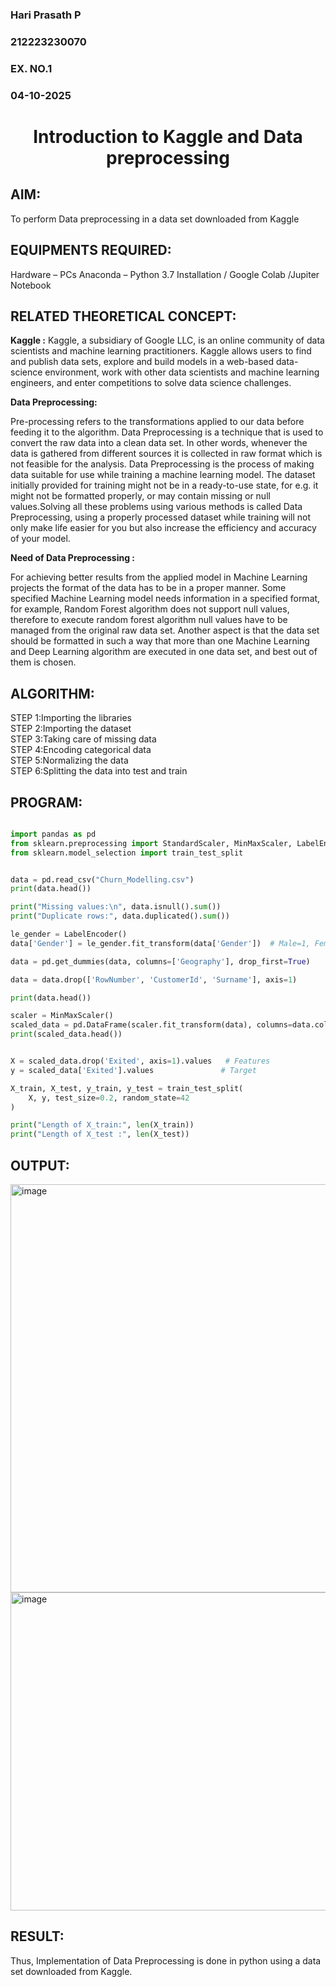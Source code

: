 <H3>Hari Prasath P</H3>
<H3>212223230070</H3>
<H3>EX. NO.1</H3>
<H3>04-10-2025</H3>
<H1 ALIGN =CENTER> Introduction to Kaggle and Data preprocessing</H1>

## AIM:

To perform Data preprocessing in a data set downloaded from Kaggle

## EQUIPMENTS REQUIRED:
Hardware – PCs
Anaconda – Python 3.7 Installation / Google Colab /Jupiter Notebook

## RELATED THEORETICAL CONCEPT:

**Kaggle :**
Kaggle, a subsidiary of Google LLC, is an online community of data scientists and machine learning practitioners. Kaggle allows users to find and publish data sets, explore and build models in a web-based data-science environment, work with other data scientists and machine learning engineers, and enter competitions to solve data science challenges.

**Data Preprocessing:**

Pre-processing refers to the transformations applied to our data before feeding it to the algorithm. Data Preprocessing is a technique that is used to convert the raw data into a clean data set. In other words, whenever the data is gathered from different sources it is collected in raw format which is not feasible for the analysis.
Data Preprocessing is the process of making data suitable for use while training a machine learning model. The dataset initially provided for training might not be in a ready-to-use state, for e.g. it might not be formatted properly, or may contain missing or null values.Solving all these problems using various methods is called Data Preprocessing, using a properly processed dataset while training will not only make life easier for you but also increase the efficiency and accuracy of your model.

**Need of Data Preprocessing :**

For achieving better results from the applied model in Machine Learning projects the format of the data has to be in a proper manner. Some specified Machine Learning model needs information in a specified format, for example, Random Forest algorithm does not support null values, therefore to execute random forest algorithm null values have to be managed from the original raw data set.
Another aspect is that the data set should be formatted in such a way that more than one Machine Learning and Deep Learning algorithm are executed in one data set, and best out of them is chosen.


## ALGORITHM:
STEP 1:Importing the libraries<BR>
STEP 2:Importing the dataset<BR>
STEP 3:Taking care of missing data<BR>
STEP 4:Encoding categorical data<BR>
STEP 5:Normalizing the data<BR>
STEP 6:Splitting the data into test and train<BR>

##  PROGRAM:
```python

import pandas as pd
from sklearn.preprocessing import StandardScaler, MinMaxScaler, LabelEncoder
from sklearn.model_selection import train_test_split


data = pd.read_csv("Churn_Modelling.csv")
print(data.head())

print("Missing values:\n", data.isnull().sum())
print("Duplicate rows:", data.duplicated().sum())

le_gender = LabelEncoder()
data['Gender'] = le_gender.fit_transform(data['Gender'])  # Male=1, Female=0

data = pd.get_dummies(data, columns=['Geography'], drop_first=True)  

data = data.drop(['RowNumber', 'CustomerId', 'Surname'], axis=1)

print(data.head())

scaler = MinMaxScaler()
scaled_data = pd.DataFrame(scaler.fit_transform(data), columns=data.columns)
print(scaled_data.head())


X = scaled_data.drop('Exited', axis=1).values   # Features
y = scaled_data['Exited'].values               # Target

X_train, X_test, y_train, y_test = train_test_split(
    X, y, test_size=0.2, random_state=42
)

print("Length of X_train:", len(X_train))
print("Length of X_test :", len(X_test))

```


## OUTPUT:

<img width="929" height="653" alt="image" src="https://github.com/user-attachments/assets/94b2f3ff-47ec-4c6b-a705-5a68c0c43fa5" />
<img width="939" height="509" alt="image" src="https://github.com/user-attachments/assets/c5876af2-c8c1-49e9-81d0-83dd493cce44" />


## RESULT:
Thus, Implementation of Data Preprocessing is done in python  using a data set downloaded from Kaggle.


